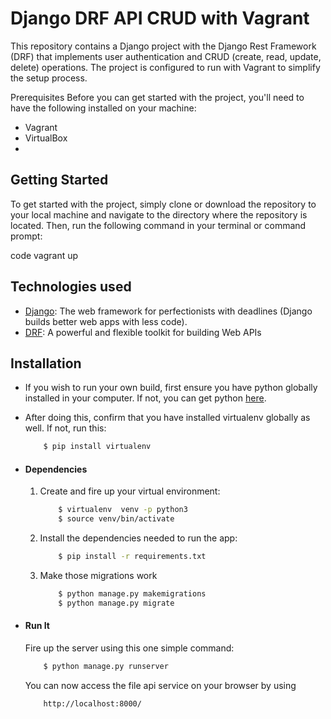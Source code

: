 # Django DRF API CRUD with Vagrant

This repository contains a Django project with the Django Rest Framework (DRF) that implements user authentication and CRUD (create, read, update, delete) operations. The project is configured to run with Vagrant to simplify the setup process.

Prerequisites
Before you can get started with the project, you'll need to have the following installed on your machine:

* Vagrant
* VirtualBox
* 
## Getting Started
To get started with the project, simply clone or download the repository to your local machine and navigate to the directory where the repository is located. Then, run the following command in your terminal or command prompt:

code
        vagrant up

## Technologies used
* [Django](https://www.djangoproject.com/): The web framework for perfectionists with deadlines (Django builds better web apps with less code).
* [DRF](www.django-rest-framework.org/): A powerful and flexible toolkit for building Web APIs

## Installation
* If you wish to run your own build, first ensure you have python globally installed in your computer. If not, you can get python [here](https://www.python.org").
* After doing this, confirm that you have installed virtualenv globally as well. If not, run this:
    ```bash
        $ pip install virtualenv
* #### Dependencies
    1. Create and fire up your virtual environment:
        ```bash
            $ virtualenv  venv -p python3
            $ source venv/bin/activate
        ```
    2. Install the dependencies needed to run the app:
        ```bash
            $ pip install -r requirements.txt
    3. Make those migrations work
        ```bash
            $ python manage.py makemigrations
            $ python manage.py migrate
        ```

* #### Run It
    Fire up the server using this one simple command:
    ```bash
        $ python manage.py runserver
    ```
    You can now access the file api service on your browser by using
    ```
        http://localhost:8000/
    ```
